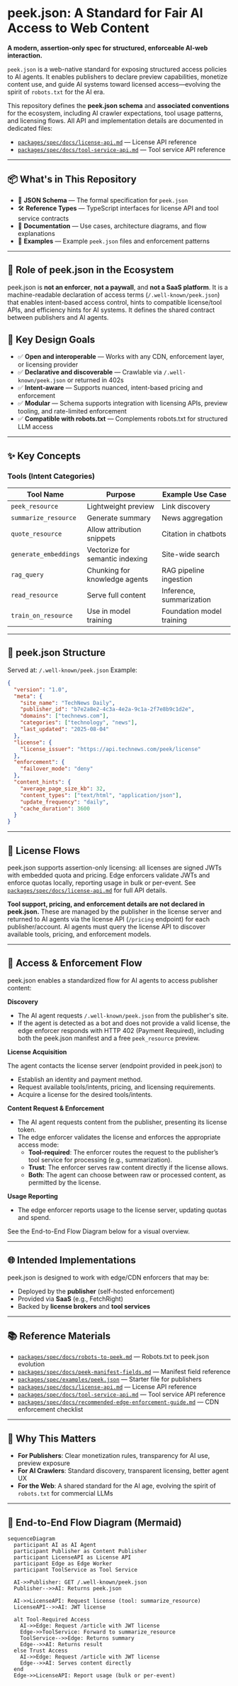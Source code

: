 # peek.json: A Standard for Fair AI Access to Web Content

**A modern, assertion-only spec for structured, enforceable AI-web interaction.**

`peek.json` is a web-native standard for exposing structured access policies to AI agents. It enables publishers to declare preview capabilities, monetize content use, and guide AI systems toward licensed access—evolving the spirit of `robots.txt` for the AI era.

This repository defines the **peek.json schema** and **associated conventions** for the ecosystem, including AI crawler expectations, tool usage patterns, and licensing flows. All API and implementation details are documented in dedicated files:

- [`packages/spec/docs/license-api.md`](./packages/spec/docs/license-api.md) — License API reference
- [`packages/spec/docs/tool-service-api.md`](./packages/spec/docs/tool-service-api.md) — Tool service API reference

---

## 📦 What's in This Repository

- 📐 **JSON Schema** — The formal specification for `peek.json`
- 🛠 **Reference Types** — TypeScript interfaces for license API and tool service contracts
- 📘 **Documentation** — Use cases, architecture diagrams, and flow explanations
- 🧪 **Examples** — Example `peek.json` files and enforcement patterns

---

## 🧭 Role of peek.json in the Ecosystem

peek.json is **not an enforcer**, **not a paywall**, and **not a SaaS platform**. It is a machine-readable declaration of access terms (`/.well-known/peek.json`) that enables intent-based access control, hints to compatible license/tool APIs, and efficiency hints for AI systems. It defines the shared contract between publishers and AI agents.

## 🧱 Key Design Goals

- ✅ **Open and interoperable** — Works with any CDN, enforcement layer, or licensing provider
- ✅ **Declarative and discoverable** — Crawlable via `/.well-known/peek.json` or returned in 402s
- ✅ **Intent-aware** — Supports nuanced, intent-based pricing and enforcement
- ✅ **Modular** — Schema supports integration with licensing APIs, preview tooling, and rate-limited enforcement
- ✅ **Compatible with robots.txt** — Complements robots.txt for structured LLM access

---

## ✨ Key Concepts

### Tools (Intent Categories)

| Tool Name             | Purpose                         | Example Use Case          |
| --------------------- | ------------------------------- | ------------------------- |
| `peek_resource`       | Lightweight preview             | Link discovery            |
| `summarize_resource`  | Generate summary                | News aggregation          |
| `quote_resource`      | Allow attribution snippets      | Citation in chatbots      |
| `generate_embeddings` | Vectorize for semantic indexing | Site-wide search          |
| `rag_query`           | Chunking for knowledge agents   | RAG pipeline ingestion    |
| `read_resource`       | Serve full content              | Inference, summarization  |
| `train_on_resource`   | Use in model training           | Foundation model training |

---

## 🧾 peek.json Structure

Served at: `/.well-known/peek.json`
Example:

```json
{
  "version": "1.0",
  "meta": {
    "site_name": "TechNews Daily",
    "publisher_id": "b7e2a8e2-4c3a-4e2a-9c1a-2f7e8b9c1d2e",
    "domains": ["technews.com"],
    "categories": ["technology", "news"],
    "last_updated": "2025-08-04"
  },
  "license": {
    "license_issuer": "https://api.technews.com/peek/license"
  },
  "enforcement": {
    "failover_mode": "deny"
  },
  "content_hints": {
    "average_page_size_kb": 32,
    "content_types": ["text/html", "application/json"],
    "update_frequency": "daily",
    "cache_duration": 3600
  }
}
```

---

## 🔐 License Flows

peek.json supports assertion-only licensing: all licenses are signed JWTs with embedded quota and pricing. Edge enforcers validate JWTs and enforce quotas locally, reporting usage in bulk or per-event. See [`packages/spec/docs/license-api.md`](./packages/spec/docs/license-api.md) for full API details.

**Tool support, pricing, and enforcement details are not declared in peek.json.**
These are managed by the publisher in the license server and returned to AI agents via the license API (`/pricing` endpoint) for each publisher/account. AI agents must query the license API to discover available tools, pricing, and enforcement models.

---

## 🚦 Access & Enforcement Flow

peek.json enables a standardized flow for AI agents to access publisher content:

**Discovery**

- The AI agent requests `/.well-known/peek.json` from the publisher's site.
- If the agent is detected as a bot and does not provide a valid license, the edge enforcer responds with HTTP 402 (Payment Required), including both the peek.json manifest and a free `peek_resource` preview.

**License Acquisition**

The agent contacts the license server (endpoint provided in peek.json) to
- Establish an identity and payment method.
- Request available tools/intents, pricing, and licensing requirements.
- Acquire a license for the desired tools/intents.

**Content Request & Enforcement**

- The AI agent requests content from the publisher, presenting its license token.
- The edge enforcer validates the license and enforces the appropriate access mode:
  - **Tool-required**: The enforcer routes the request to the publisher’s tool service for processing (e.g., summarization).
  - **Trust**: The enforcer serves raw content directly if the license allows.
  - **Both**: The agent can choose between raw or processed content, as permitted by the license.

**Usage Reporting**

- The edge enforcer reports usage to the license server, updating quotas and spend.

See the End-to-End Flow Diagram below for a visual overview.

---

## 🌐 Intended Implementations

peek.json is designed to work with edge/CDN enforcers that may be:

- Deployed by the **publisher** (self-hosted enforcement)
- Provided via **SaaS** (e.g., FetchRight)
- Backed by **license brokers** and **tool services**

---

## 📚 Reference Materials

- [`packages/spec/docs/robots-to-peek.md`](./packages/spec/docs/robots-to-peek.md) — Robots.txt to peek.json evolution
- [`packages/spec/docs/peek-manifest-fields.md`](./packages/spec/docs/peek-manifest-fields.md) — Manifest field reference
- [`packages/spec/examples/peek.json`](./packages/spec/examples/peek.json) — Starter file for publishers
- [`packages/spec/docs/license-api.md`](./packages/spec/docs/license-api.md) — License API reference
- [`packages/spec/docs/tool-service-api.md`](./packages/spec/docs/tool-service-api.md) — Tool service API reference
- [`packages/spec/docs/recommended-edge-enforcement-guide.md`](./packages/spec/docs/recommended-edge-enforcement-guide.md) — CDN enforcement checklist

---

## 🧠 Why This Matters

- **For Publishers**: Clear monetization rules, transparency for AI use, preview exposure
- **For AI Crawlers**: Standard discovery, transparent licensing, better agent UX
- **For the Web**: A shared standard for the AI age, evolving the spirit of `robots.txt` for commercial LLMs

---

## 🔄 End-to-End Flow Diagram (Mermaid)

```mermaid
sequenceDiagram
  participant AI as AI Agent
  participant Publisher as Content Publisher
  participant LicenseAPI as License API
  participant Edge as Edge Worker
  participant ToolService as Tool Service

  AI->>Publisher: GET /.well-known/peek.json
  Publisher-->>AI: Returns peek.json

  AI->>LicenseAPI: Request license (tool: summarize_resource)
  LicenseAPI-->>AI: JWT license

  alt Tool-Required Access
    AI->>Edge: Request /article with JWT license
    Edge->>ToolService: Forward to summarize_resource
    ToolService-->>Edge: Returns summary
    Edge-->>AI: Returns result
  else Trust Access
    AI->>Edge: Request /article with JWT license
    Edge-->>AI: Serves content directly
  end
  Edge->>LicenseAPI: Report usage (bulk or per-event)
```
